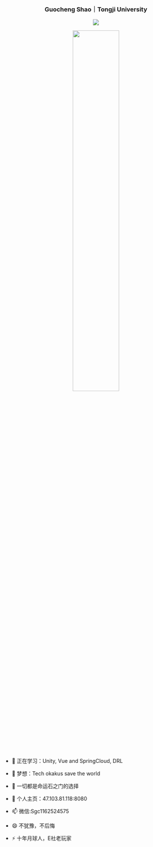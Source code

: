 <p align="center">
  <h3 align="center">Guocheng Shao｜Tongji University</h3>
  <!--
  <h5 align="center">不想当艺术家🎨的演讲者🎙不是好程序员💻</h5>
  <h5 align="center">A speaker🎙 who doesn't want to be an artist🎨 is not a good programmer💻</h5
  -->
</p>
<!--
<p align="center">
&nbsp;&nbsp;&nbsp; &nbsp;&nbsp;&nbsp;
<a href="https://mp.weixin.qq.com/s/FGwGCH6CgmjgbYKO72PSLw"><img src="img/jjyT-logo.png" align="bottom" width="100px"/></a>
&nbsp;&nbsp;&nbsp; &nbsp;&nbsp;&nbsp;
<a href="https://www.doublez.site"><img src="img/doublez-site.png" align="bottom" width="75px" /></a>
&nbsp;&nbsp;&nbsp; &nbsp;&nbsp;&nbsp;
<a href="https://www.skypixel.com/users/djiuser-veime0bt9szf"><img src="img/dji-logo.png" align="bottom" width="85px" /></a>
&nbsp;&nbsp;&nbsp; &nbsp;&nbsp;&nbsp;
<a href="https://www.zhihu.com/people/doubleZ0108/posts"><img src="img/zhihu-logo.png" align="bottom" height="45px" width="100px"/></a>
&nbsp;&nbsp;&nbsp; &nbsp;&nbsp;&nbsp;
<a href="https://www.linkedin.com/in/doubleZ0108"><img src="img/linkedin-logo.png" align="bottom" width="75px" /></a>
&nbsp;&nbsp;&nbsp; &nbsp;&nbsp;&nbsp;
<a href="http://www.doublez.site/blogs/Six-past-TwentyTwo"><img src="img/six-past-twentytwo-logo.png" align="bottom" width="100px"/></a>
</p>
-->



<p align = "center">
  <img src="https://github-readme-stats.vercel.app/api?username=DukeofCambridge&count_private=true&show_icons=true&hide_border=true&bg_color=25,050A27,4A54BC&title_color=ffffff&text_color=cccccc&icon_color=4A54BC&border_radius=5" />
</p>
  
<p align = "center">
  <img src="https://github-profile-trophy.vercel.app/?username=DukeofCambridge&column=5&row=1&no-bg=false&margin-w=10&no-frame=false" width="50%" />
</p>
<!--
- 🔭 I’m currently working on ...-->

- 🌱 正在学习：Unity, Vue and SpringCloud, DRL

- 👯 梦想：Tech okakus save the world

- 🤔 一切都是命运石之门的选择

- 💬 个人主页：47.103.81.118:8080

- 📫 微信:Sgc1162524575

- 😄 不犹豫，不后悔

- ⚡ 十年月球人，E社老玩家

